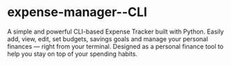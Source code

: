 # expense-manager--CLI
 A simple and powerful CLI-based Expense Tracker built with Python. Easily add, view, edit, set budgets, savings goals and manage your personal finances — right from your terminal. Designed as a personal finance tool to help you stay on top of your spending habits.
